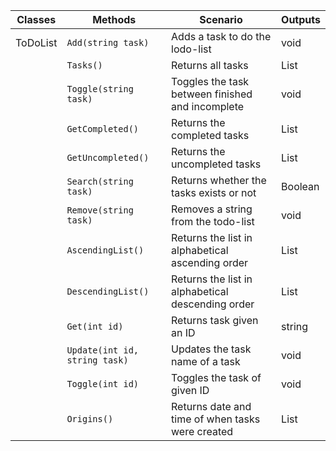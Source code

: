 | Classes  | Methods               | Scenario                                          | Outputs      |
|----------|-----------------------|---------------------------------------------------|--------------|
| ToDoList | `Add(string task)`            | Adds a task to do the lodo-list                   | void         |
|          | `Tasks()`                     | Returns all tasks                                 | List<string> |
|          | `Toggle(string task)`         | Toggles the task between finished and incomplete  | void         |
|          | `GetCompleted()`              | Returns the completed tasks                       | List<string> |
|          | `GetUncompleted()`            | Returns the uncompleted tasks                     | List<string> |
|          | `Search(string task)`         | Returns whether the tasks exists or not           | Boolean      |
|          | `Remove(string task)`         | Removes a string from the todo-list               | void         |
|          | `AscendingList()`             | Returns the list in alphabetical ascending order  | List<string> |
|          | `DescendingList()`            | Returns the list in alphabetical descending order | List<string> |
|          | `Get(int id)`                 | Returns task given an ID                          | string       |
|          | `Update(int id, string task)` | Updates the task name of a task		           | void         |
|          | `Toggle(int id)`              | Toggles the task of given ID                      | void         |
|          | `Origins()`                   | Returns date and time of when tasks were created  | List<string> |